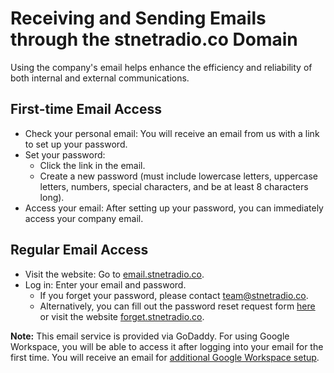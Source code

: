 # Receiving and Sending Emails through the stnetradio.co Domain

Using the company's email helps enhance the efficiency and reliability of both internal and external communications.

## First-time Email Access

- Check your personal email: You will receive an email from us with a link to set up your password.
- Set your password:
    - Click the link in the email.
    - Create a new password (must include lowercase letters, uppercase letters, numbers, special characters, and be at least 8 characters long).
- Access your email: After setting up your password, you can immediately access your company email.

## Regular Email Access

- Visit the website: Go to [email.stnetradio.co](http://email.stnetradio.co/).
- Log in: Enter your email and password.
    - If you forget your password, please contact [team@stnetradio.co](mailto:team@stnetradio.co).
    - Alternatively, you can fill out the password reset request form [here](https://tally.so/r/mBQedN) or visit the website [forget.stnetradio.co](https://forget.stnetradio.co/th).

**Note:** This email service is provided via GoDaddy. For using Google Workspace, you will be able to access it after logging into your email for the first time. You will receive an email for [additional Google Workspace setup](/googleworks/signin.md).